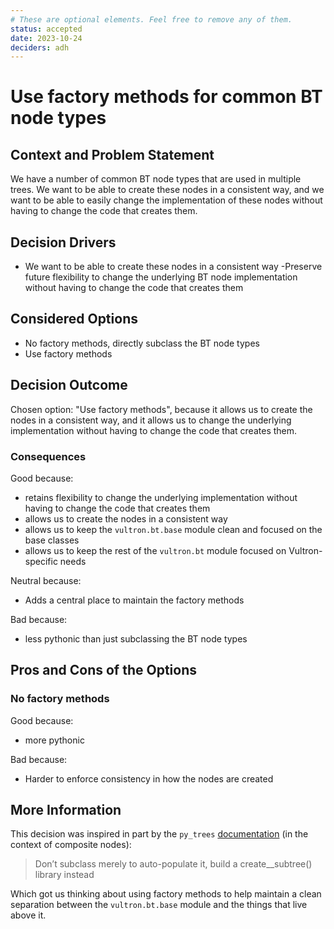 ```yaml
---
# These are optional elements. Feel free to remove any of them.
status: accepted
date: 2023-10-24
deciders: adh
---
```

# Use factory methods for common BT node types

## Context and Problem Statement

We have a number of common BT node types that are used in multiple trees.  We want to be able to create these nodes
in a consistent way, and we want to be able to easily change the implementation of these nodes without having to
change the code that creates them.

## Decision Drivers

- We want to be able to create these nodes in a consistent way
-Preserve future flexibility to change the underlying BT node implementation without having to change the code that creates them

## Considered Options

- No factory methods, directly subclass the BT node types
- Use factory methods

## Decision Outcome

Chosen option: "Use factory methods", because it allows us to create the nodes in a consistent way, and it allows us to
change the underlying implementation without having to change the code that creates them.

### Consequences

Good because:

- retains flexibility to change the underlying implementation without having to change the code that creates them
- allows us to create the nodes in a consistent way
- allows us to keep the `vultron.bt.base` module clean and focused on the base classes
- allows us to keep the rest of the `vultron.bt` module focused on Vultron-specific needs

Neutral because:

- Adds a central place to maintain the factory methods

Bad because:

- less pythonic than just subclassing the BT node types

## Pros and Cons of the Options

### No factory methods

Good because:

- more pythonic

Bad because:

- Harder to enforce consistency in how the nodes are created

## More Information

This decision was inspired in part by the `py_trees` [documentation](https://py-trees.readthedocs.io/en/devel/the_crazy_hospital.html)
(in the context of composite nodes):

> Don’t subclass merely to auto-populate it, build a create_<xyz>_subtree() library instead

Which got us thinking about using factory methods to help maintain a clean separation between the `vultron.bt.base`
module and the things that live above it.
